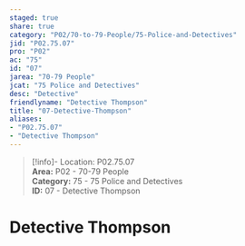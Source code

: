 ```yaml
---  
staged: true  
share: true  
category: "P02/70-to-79-People/75-Police-and-Detectives"  
jid: "P02.75.07"  
pro: "P02"  
ac: "75"  
id: "07"  
jarea: "70-79 People"  
jcat: "75 Police and Detectives"  
desc: "Detective"  
friendlyname: "Detective Thompson"  
title: "07-Detective-Thompson"  
aliases:   
- "P02.75.07"  
- "Detective Thompson"  
---  
```

>[!info]- Location: P02.75.07  
>**Area:** P02 - 70-79 People  
>**Category:** 75 - 75 Police and Detectives  
>**ID:** 07 - Detective Thompson  
  
# Detective Thompson  
  
  

